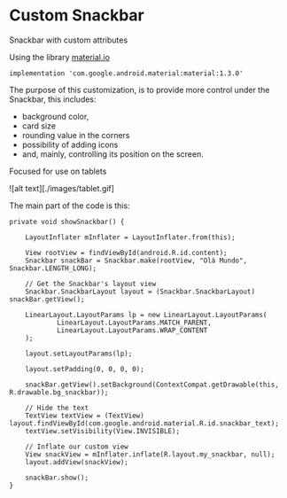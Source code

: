 # Custom Snackbar
Snackbar with custom attributes

Using the library [material.io](https://material.io)

    implementation 'com.google.android.material:material:1.3.0'
    
The purpose of this customization, is to provide more control under the Snackbar, this includes:

- background color,
- card size
- rounding value in the corners
- possibility of adding icons 
- and, mainly, controlling its position on the screen.

Focused for use on tablets

![alt text][./images/tablet.gif]

The main part of the code is this:

    private void showSnackbar() {

        LayoutInflater mInflater = LayoutInflater.from(this);

        View rootView = findViewById(android.R.id.content);
        Snackbar snackBar = Snackbar.make(rootView, "Olá Mundo", Snackbar.LENGTH_LONG);

        // Get the Snackbar's layout view
        Snackbar.SnackbarLayout layout = (Snackbar.SnackbarLayout) snackBar.getView();

        LinearLayout.LayoutParams lp = new LinearLayout.LayoutParams(
                LinearLayout.LayoutParams.MATCH_PARENT,
                LinearLayout.LayoutParams.WRAP_CONTENT
        );

        layout.setLayoutParams(lp);

        layout.setPadding(0, 0, 0, 0);

        snackBar.getView().setBackground(ContextCompat.getDrawable(this, R.drawable.bg_snackbar));

        // Hide the text
        TextView textView = (TextView) layout.findViewById(com.google.android.material.R.id.snackbar_text);
        textView.setVisibility(View.INVISIBLE);

        // Inflate our custom view
        View snackView = mInflater.inflate(R.layout.my_snackbar, null);
        layout.addView(snackView);

        snackBar.show();
    }
